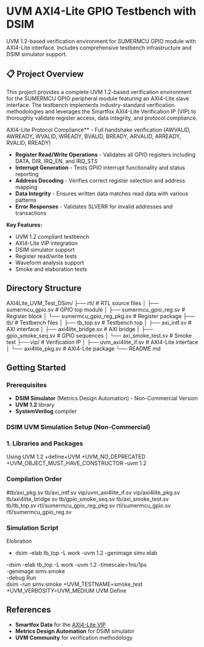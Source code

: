 # UVM AXI4-Lite GPIO Testbench with DSIM

UVM 1.2-based verification environment for SUMERMCU GPIO module with AXI4-Lite interface. Includes comprehensive testbench infrastructure and DSIM simulator support.

## 📋 Project Overview

This project provides a complete UVM 1.2-based verification environment for the SUMERMCU GPIO peripheral module featuring an AXI4-Lite slave interface. The testbench implements industry-standard verification methodologies and leverages the Smartfox AXI4-Lite Verification IP (VIP) to thoroughly validate register access, data integrity, and protocol compliance.

AXI4-Lite Protocol Compliance** - Full handshake verification (AWVALID, AWREADY, WVALID, WREADY, BVALID, BREADY, ARVALID, ARREADY, RVALID, RREADY)
-  **Register Read/Write Operations** - Validates all GPIO registers including DATA, DIR, IRQ_EN, and IRQ_STS
-  **Interrupt Generation** - Tests GPIO interrupt functionality and status reporting
-  **Address Decoding** - Verifies correct register selection and address mapping
-  **Data Integrity** - Ensures written data matches read data with various patterns
-  **Error Responses** - Validates SLVERR for invalid addresses and transactions

**Key Features:**
-  UVM 1.2 compliant testbench
-  AXI4-Lite VIP integration
-  DSIM simulator support
-  Register read/write tests
-  Waveform analysis support
-  Smoke and elaboration tests

## Directory Structure
AXI4Lite_UVM_Test_DSim/
├── rtl/                          # RTL source files
│   ├── sumermcu_gpio.sv         # GPIO top module
│   ├── sumermcu_gpio_reg.sv     # Register block
│   └── sumermcu_gpio_reg_pkg.sv # Register package
├── tb/                          # Testbench files
│   ├── tb_top.sv               # Testbench top
│   ├── axi_intf.sv             # AXI interface
│   ├── axi4lite_bridge.sv      # AXI bridge
│   ├── gpio_smoke_seq.sv       # GPIO sequences
│   └── axi_smoke_test.sv       # Smoke test
├── vip/                        # Verification IP
│   ├── uvm_axi4lite_if.sv     # AXI4-Lite interface
│   └── axi4lite_pkg.sv        # AXI4-Lite package
└── README.md

##  Getting Started

### Prerequisites
- **DSIM Simulator** (Metrics Design Automation) - Non-Commercial Version
- **UVM 1.2** library
- **SystemVerilog** compiler

###  DSIM UVM Simulation Setup (Non-Commercial)

### 1. Libraries and Packages
Using UVM 1.2
+define+UVM
+UVM_NO_DEPRECATED
+UVM_OBJECT_MUST_HAVE_CONSTRUCTOR
-uvm 1.2

### Compilation Order
#tb/axi_pkg.sv
tb/axi_intf.sv
vip/uvm_axi4lite_if.sv
vip/axi4lite_pkg.sv
tb/axi4lite_bridge.sv
tb/gpio_smoke_seq.sv
tb/axi_smoke_test.sv
tb/tb_top.sv
rtl/sumermcu_gpio_reg_pkg.sv
rtl/sumermcu_gpio.sv
rtl/sumermcu_gpio_reg.sv
### Simulation Script
Elobration
- dsim -elab tb_top -L work -uvm 1.2 -genimage simv.elab

-dsim -elab tb_top -L work -uvm 1.2 -timescale=1ns/1ps \
     -genimage simv.smoke \
     -debug
Run    
     dsim -run simv.smoke +UVM_TESTNAME=smoke_test +UVM_VERBOSITY=UVM_MEDIUM
UVM Define 
## References
- **Smartfox Data** for the [AXI4-Lite VIP](https://github.com/smartfoxdata/uvm_axi4lite)
- **Metrics Design Automation** for DSIM simulator
- **UVM Community** for verification methodology
